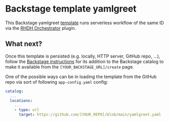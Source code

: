 # Backstage template yamlgreet

This Backstage yamlgreet [template](https://backstage.io/docs/features/software-templates/) runs serverless workflow of the same ID via the [RHDH Orchestrator](https://github.com/redhat-developer/rhdh-plugins/tree/main/workspaces/orchestrator) plugin.

## What next?

Once this template is persisted (e.g. locally, HTTP server, GitHub repo, ...), follow the [Backstage instructions](https://backstage.io/docs/features/software-templates/adding-templates) for its addition to the Backstage catalog to make it available from the `[YOUR_BACKSTAGE_URL]/create` page.

One of the possible ways can be in loading the template from the GitHub repo via sort of following `app-config.yaml` config:

```yaml
catalog:
  ...
  locations:
    ...
    - type: url
      target: https://github.com/[YOUR_REPO]/blob/main/yamlgreet.yaml
```
